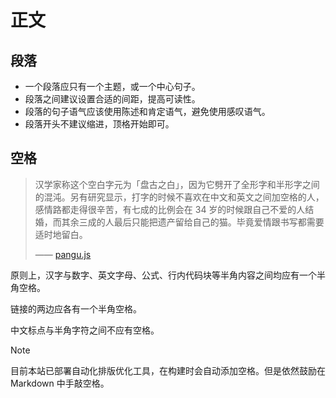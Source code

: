 # 正文

## 段落

- 一个段落应只有一个主题，或一个中心句子。
- 段落之间建议设置合适的间距，提高可读性。
- 段落的句子语气应该使用陈述和肯定语气，避免使用感叹语气。
- 段落开头不建议缩进，顶格开始即可。

## 空格

> 汉学家称这个空白字元为「盘古之白」，因为它劈开了全形字和半形字之间的混沌。另有研究显示，打字的时候不喜欢在中文和英文之间加空格的人，感情路都走得很辛苦，有七成的比例会在 34 岁的时候跟自己不爱的人结婚，而其余三成的人最后只能把遗产留给自己的猫。毕竟爱情跟书写都需要适时地留白。
>
> —— [pangu.js](https://github.com/vinta/pangu.js)

原则上，汉字与数字、英文字母、公式、行内代码块等半角内容之间均应有一个半角空格。

链接的两边应各有一个半角空格。

中文标点与半角字符之间不应有空格。

> [!note]
>
> 目前本站已部署自动化排版优化工具，在构建时会自动添加空格。但是依然鼓励在 Markdown 中手敲空格。
